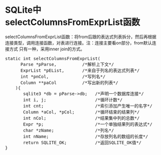 # SQLite中selectColumnsFromExprList函数
selectColumnsFromExprList函数：将from后跟的表达式列表拆分，然后再根据连接类型，调用连接函数，对表进行连接。注：连接主要看on部分，from默认连接方式  只有一种，采用inner join的方式。
<pre>
static int selectColumnsFromExprList(
	  Parse *pParse,          /*解析上下文*/
	  ExprList *pEList,       /*来自于列名的表达式列表*/
	  int *pnCol,             /*写列名*/
	  Column **paCol          /*写出新的列表*/
	){
	   sqlite3 *db = pParse->db;   /*声明一个数据库连接*/
	   int i, j;                   /*循环计数*/
	   int cnt;                    /*索引添加产生唯一的名字*/
       Column *aCol, *pCol;        /*循环结束的结果列*/
	   int nCol;                   /*结果集中列的总数*/
	   Expr *p;                    /*一个单独结果列的表达式*/
       char *zName;                /*列名*/
       int nName;                  /*存放列名的数组的长度*/
       return SQLITE_OK;           /*返回SQLITE_OK值*/
}
	</pre>
